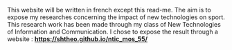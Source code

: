 This website will be written in french except this read-me. 
The aim is to expose my researches concerning the impact of new technologies on sport. This research work has been made through my class of New Technologies of Information and Communication. 
I chose to expose the result through a website : **https://shtheo.github.io/ntic_mos_55/**
